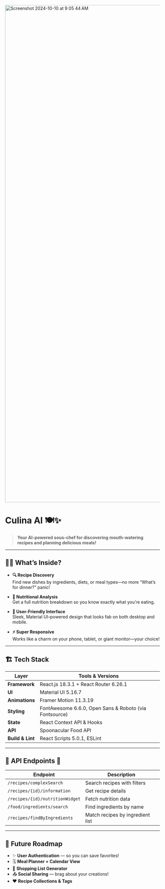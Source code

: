 <img width="1618" alt="Screenshot 2024-10-10 at 9 05 44 AM" src="https://github.com/user-attachments/assets/78e2d6d8-136a-4f78-8bfa-93bee4c45baf" />

# Culina AI 🍽️✨

> **Your AI-powered sous-chef for discovering mouth‑watering recipes and planning delicious meals!**

---

## 🐱‍🍳 What’s Inside?

- **🔍 Recipe Discovery**  
  Find new dishes by ingredients, diets, or meal types—no more “What’s for dinner?” panic!

- **💪 Nutritional Analysis**  
  Get a full nutrition breakdown so you know exactly what you’re eating.

- **🎨 User-Friendly Interface**  
  Sleek, Material UI–powered design that looks fab on both desktop and mobile.

- **⚡ Super Responsive**  
  Works like a charm on your phone, tablet, or giant monitor—your choice!

---

## 🏗️ Tech Stack

| Layer               | Tools & Versions                                              |
|---------------------|---------------------------------------------------------------|
| **Framework**       | React.js 18.3.1 + React Router 6.26.1                         |
| **UI**              | Material UI 5.16.7    |
| **Animations**      | Framer Motion 11.3.19                                         |
| **Styling**         | FontAwesome 6.6.0, Open Sans & Roboto (via Fontsource)       |
| **State**           | React Context API & Hooks                                     |
| **API**             | Spoonacular Food API                                                                         |
| **Build & Lint**    | React Scripts 5.0.1, ESLint                                   |

---

## 📡 API Endpoints 🍲

| Endpoint                             | Description                          |
| ------------------------------------ | ------------------------------------ |
| `/recipes/complexSearch`             | Search recipes with filters          |
| `/recipes/{id}/information`          | Get recipe details                   |
| `/recipes/{id}/nutritionWidget`      | Fetch nutrition data                 |
| `/food/ingredients/search`           | Find ingredients by name             |
| `/recipes/findByIngredients`         | Match recipes by ingredient list     |

---

## 🚧 Future Roadmap

- ✨ **User Authentication** — so you can save favorites!  
- 🗓️ **Meal Planner + Calendar View**  
- 🛒 **Shopping List Generator**  
- 📤 **Social Sharing** — brag about your creations!  
- ❤️ **Recipe Collections & Tags**
